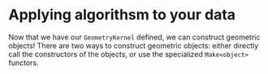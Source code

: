 # Applying algorithsm to your data
Now that we have our ``GeometryKernel`` defined, we can construct geometric objects! There are two ways to construct geometric objects: either directly call the constructors of the objects, or use the specialized ``Make<object>`` functors.
```c++

```